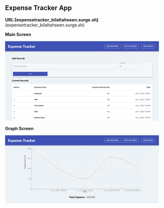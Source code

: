 ## Expense Tracker App

**URL:[expensetracker_bilaltahseen.surge.sh]**(expensetracker_bilaltahseen.surge.sh)

**Main Screen**

![ScreenShot](/images/main.png)

**Graph Screen**

![ScreenShot](/images/graph.png)
